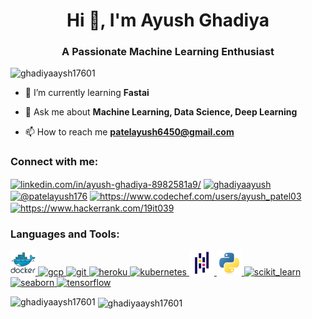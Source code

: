 <h1 align="center">Hi 👋, I'm Ayush Ghadiya</h1>
<h3 align="center">A Passionate Machine Learning Enthusiast</h3>

<p align="left"> <img src="https://komarev.com/ghpvc/?username=ghadiyaaysh17601&label=Profile%20views&color=0e75b6&style=flat" alt="ghadiyaaysh17601" /> </p>

- 🌱 I’m currently learning **Fastai**

- 💬 Ask me about **Machine Learning, Data Science, Deep Learning**

- 📫 How to reach me **patelayush6450@gmail.com**

<h3 align="left">Connect with me:</h3>
<p align="left">
<a href="https://linkedin.com/in/linkedin.com/in/ayush-ghadiya-8982581a9/" target="blank"><img align="center" src="https://raw.githubusercontent.com/rahuldkjain/github-profile-readme-generator/master/src/images/icons/Social/linked-in-alt.svg" alt="linkedin.com/in/ayush-ghadiya-8982581a9/" height="30" width="40" /></a>
<a href="https://kaggle.com/ghadiyaayush" target="blank"><img align="center" src="https://raw.githubusercontent.com/rahuldkjain/github-profile-readme-generator/master/src/images/icons/Social/kaggle.svg" alt="ghadiyaayush" height="30" width="40" /></a>
<a href="https://medium.com/@patelayush176" target="blank"><img align="center" src="https://raw.githubusercontent.com/rahuldkjain/github-profile-readme-generator/master/src/images/icons/Social/medium.svg" alt="@patelayush176" height="30" width="40" /></a>
<a href="https://www.codechef.com/users/https://www.codechef.com/users/ayush_patel03" target="blank"><img align="center" src="https://cdn.jsdelivr.net/npm/simple-icons@3.1.0/icons/codechef.svg" alt="https://www.codechef.com/users/ayush_patel03" height="30" width="40" /></a>
<a href="https://www.hackerrank.com/https://www.hackerrank.com/19it039" target="blank"><img align="center" src="https://raw.githubusercontent.com/rahuldkjain/github-profile-readme-generator/master/src/images/icons/Social/hackerrank.svg" alt="https://www.hackerrank.com/19it039" height="30" width="40" /></a>
</p>

<h3 align="left">Languages and Tools:</h3>
<p align="left"> <a href="https://www.docker.com/" target="_blank" rel="noreferrer"> <img src="https://raw.githubusercontent.com/devicons/devicon/master/icons/docker/docker-original-wordmark.svg" alt="docker" width="40" height="40"/> </a> <a href="https://cloud.google.com" target="_blank" rel="noreferrer"> <img src="https://www.vectorlogo.zone/logos/google_cloud/google_cloud-icon.svg" alt="gcp" width="40" height="40"/> </a> <a href="https://git-scm.com/" target="_blank" rel="noreferrer"> <img src="https://www.vectorlogo.zone/logos/git-scm/git-scm-icon.svg" alt="git" width="40" height="40"/> </a> <a href="https://heroku.com" target="_blank" rel="noreferrer"> <img src="https://www.vectorlogo.zone/logos/heroku/heroku-icon.svg" alt="heroku" width="40" height="40"/> </a> <a href="https://kubernetes.io" target="_blank" rel="noreferrer"> <img src="https://www.vectorlogo.zone/logos/kubernetes/kubernetes-icon.svg" alt="kubernetes" width="40" height="40"/> </a> <a href="https://pandas.pydata.org/" target="_blank" rel="noreferrer"> <img src="https://raw.githubusercontent.com/devicons/devicon/2ae2a900d2f041da66e950e4d48052658d850630/icons/pandas/pandas-original.svg" alt="pandas" width="40" height="40"/> </a> <a href="https://www.python.org" target="_blank" rel="noreferrer"> <img src="https://raw.githubusercontent.com/devicons/devicon/master/icons/python/python-original.svg" alt="python" width="40" height="40"/> </a> <a href="https://scikit-learn.org/" target="_blank" rel="noreferrer"> <img src="https://upload.wikimedia.org/wikipedia/commons/0/05/Scikit_learn_logo_small.svg" alt="scikit_learn" width="40" height="40"/> </a> <a href="https://seaborn.pydata.org/" target="_blank" rel="noreferrer"> <img src="https://seaborn.pydata.org/_images/logo-mark-lightbg.svg" alt="seaborn" width="40" height="40"/> </a> <a href="https://www.tensorflow.org" target="_blank" rel="noreferrer"> <img src="https://www.vectorlogo.zone/logos/tensorflow/tensorflow-icon.svg" alt="tensorflow" width="40" height="40"/> </a> </p>

<p><img align="left" src="https://github-readme-stats.vercel.app/api/top-langs?username=ghadiyaaysh17601&show_icons=true&locale=en&layout=compact" alt="ghadiyaaysh17601" /></p>

<p>&nbsp;<img align="center" src="https://github-readme-stats.vercel.app/api?username=ghadiyaaysh17601&show_icons=true&locale=en" alt="ghadiyaaysh17601" /></p>
